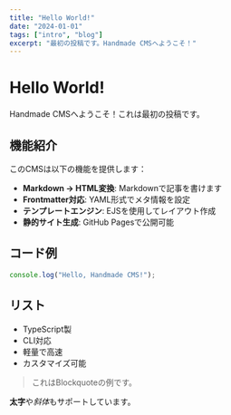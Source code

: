 ```yaml
---
title: "Hello World!"
date: "2024-01-01"
tags: ["intro", "blog"]
excerpt: "最初の投稿です。Handmade CMSへようこそ！"
---
```


# Hello World!

Handmade CMSへようこそ！これは最初の投稿です。

## 機能紹介

このCMSは以下の機能を提供します：

- **Markdown → HTML変換**: Markdownで記事を書けます
- **Frontmatter対応**: YAML形式でメタ情報を設定
- **テンプレートエンジン**: EJSを使用してレイアウト作成
- **静的サイト生成**: GitHub Pagesで公開可能

## コード例

```javascript
console.log("Hello, Handmade CMS!");
```

## リスト

- TypeScript製
- CLI対応
- 軽量で高速
- カスタマイズ可能

> これはBlockquoteの例です。

**太字**や*斜体*もサポートしています。